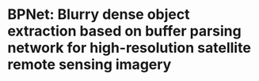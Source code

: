 # BPNet: Blurry dense object extraction based on buffer parsing network for high-resolution satellite remote sensing imagery

